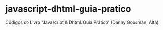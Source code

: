 # javascript-dhtml-guia-pratico
Códigos do Livro "Javascript &amp; Dhtml. Guia Prático" (Danny Goodman, Alta)
